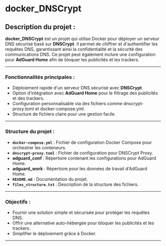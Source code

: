 # docker_DNSCrypt

## **Description du projet :**

**docker_DNSCrypt** est un projet qui utilise Docker pour déployer un serveur DNS sécurisé basé sur **DNSCrypt**.
Il permet de chiffrer et d'authentifier les requêtes DNS, garantissant ainsi la confidentialité et la sécurité des communications DNS.
Ce projet peut également inclure une configuration pour **AdGuard Home** afin de bloquer les publicités et les trackers.

---

### **Fonctionnalités principales :**

- Déploiement rapide d'un serveur DNS sécurisé avec **DNSCrypt**.
- Option d'intégration avec **AdGuard Home** pour le filtrage des publicités et des trackers.
- Configuration personnalisable via des fichiers comme dnscrypt-proxy.toml et docker-compose.yml.
- Structure de fichiers claire pour une gestion facile.

---

### **Structure du projet :**

- **`docker-compose.yml`** : Fichier de configuration Docker Compose pour orchestrer les conteneurs.
- **`dnscrypt-proxy.toml`** : Fichier de configuration pour DNSCrypt Proxy.
- **adguard_conf** : Répertoire contenant les configurations pour AdGuard Home.
- **adguard_work** : Répertoire pour les données de travail d'AdGuard Home.
- **`README.md`** : Documentation du projet.
- **`files_structure.txt`** : Description de la structure des fichiers.

---

### **Objectifs :**

- Fournir une solution simple et sécurisée pour protéger les requêtes DNS.
- Offrir une alternative auto-hébergée pour bloquer les publicités et les trackers.
- Simplifier le déploiement grâce à Docker.

---
